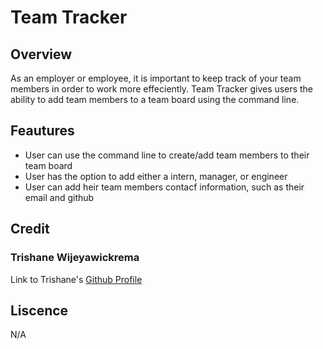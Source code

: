 # Team Tracker

## Overview
As an employer or employee, it is important to keep track of your team members in order to work more effeciently. Team Tracker gives users the ability to add team members to a team board using the command line.

## Feautures

- User can use the command line to create/add team members to their team board
- User has the option to add either a intern, manager, or engineer
- User can add heir team members contacf information, such as their email and github


## Credit

### Trishane Wijeyawickrema
Link to Trishane's [Github Profile](https://github.com/Trishaneww)

## Liscence

N/A
